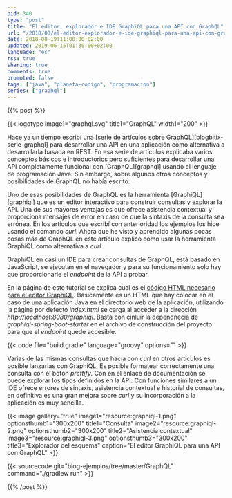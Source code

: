 ```yaml
---
pid: 340
type: "post"
title: "El editor, explorador e IDE GraphiQL para una API con GraphQL"
url: "/2018/08/el-editor-explorador-e-ide-graphiql-para-una-api-con-graphql/"
date: 2018-08-19T11:00:00+02:00
updated: 2019-06-15T01:30:00+02:00
language: "es"
rss: true
sharing: true
comments: true
promoted: false
tags: ["java", "planeta-codigo", "programacion"]
series: ["graphql"]
---
```


{{% post %}}

{{< logotype image1="graphql.svg" title1="GraphQL" width1="200" >}}

Hace ya un tiempo escribí una [serie de artículos sobre GraphQL][blogbitix-serie-graphql] para desarrollar una API en una aplicación como alternativa a desarrollarla basada en REST. En esa serie de artículos explicaba varios conceptos básicos e introductorios pero suficientes para desarrollar una API completamente funcional con [GraphQL][graphql] usando el lenguaje de programación Java. Sin embargo, sobre algunos otros conceptos y posibilidades de GraphQL no había escrito.

Uno de esas posibilidades de GraphQL es la herramienta [GraphiQL][graphiql] que es un editor interactivo para construir consultas y explorar la API. Una de sus mayores ventajas es que ofrece asistencia contextual y proporciona mensajes de error en caso de que la sintaxis de la consulta sea errónea. En los artículos que escribí con anterioridad los ejemplos los hice usando el comando _curl_. Ahora que he visto y aprendido algunas pocas cosas más de GraphQL en este artículo explico como usar la herramienta GraphiQL como alternativa a _curl_.

GraphiQL en casi un IDE para crear consultas de GraphQL, está basado en JavaScript, se ejecutan en el navegador y para su funcionamiento solo hay que proporcionarle el _endpoint_ de la API a probar.

En la página de este tutorial se explica cual es el [código HTML necesario para el editor GraphiQL](https://www.howtographql.com/graphql-java/2-queries/). Básicamente es un HTML que hay colocar en el caso de una aplicación Java en el directorio web de la aplicación, utilizando la página por defecto _index.html_ se carga al acceder a la dirección _http\://localhost:8080/graphiql_. Basta con cinluir la dependnecia de _graphiql-spring-boot-starter_ en el archivo de construcción del proyecto para que el _endpoint_ quede accesible.

{{< code file="build.gradle" language="groovy" options="" >}}

Varias de las mismas consultas que hacía con _curl_ en otros artículos es posible lanzarlas con GraphiQL. Es posible formatear correctamente una consulta con el botón _prettify_. Con en el enlace de documentación se puede explorar los tipos definidos en la API. Con funciones similares a un IDE ofrece errores de sintaxis, asistencia contextual e historial de consultas, en definitiva es una gran mejora sobre _curl_ y su incorporación a la aplicación es muy sencilla.

{{< image
    gallery="true"
    image1="resource:graphiql-1.png" optionsthumb1="300x200" title1="Consulta"
    image2="resource:graphiql-2.png" optionsthumb2="300x200" title2="Asistencia contextual"
    image3="resource:graphiql-3.png" optionsthumb3="300x200" title3="Explorador del esquema"
    caption="El editor GraphiQL para una API con GraphQL" >}}

{{< sourcecode git="blog-ejemplos/tree/master/GraphQL" command="./gradlew run" >}}

{{% /post %}}
